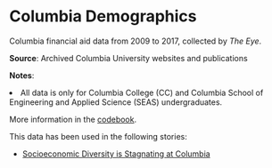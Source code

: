 # Columbia Demographics

Columbia financial aid data from 2009 to 2017, collected by <i>The Eye</i>. 


<strong>Source</strong>: Archived Columbia University websites and publications

<strong>Notes</strong>: 
<li>All data is only for Columbia College (CC) and Columbia School of Engineering and Applied Science (SEAS) undergraduates.</li>  

More information in the [codebook](https://github.com/TheEyeMagazine/columbia-financial-aid/blob/master/codebook-Columbia-financial-aid.txt).  

This data has been used in the following stories:

- [Socioeconomic Diversity is Stagnating at Columbia](https://www.columbiaspectator.com/eye/socioeconomic-diversity-is-stagnating/) 
